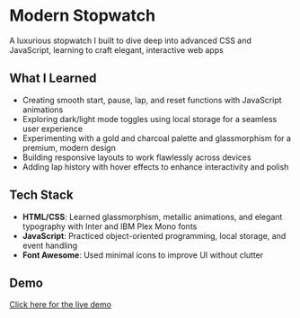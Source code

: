 # Modern Stopwatch
A luxurious stopwatch I built to dive deep into advanced CSS and JavaScript, learning to craft elegant, interactive web apps

## What I Learned
- Creating smooth start, pause, lap, and reset functions with JavaScript animations
- Exploring dark/light mode toggles using local storage for a seamless user experience
- Experimenting with a gold and charcoal palette and glassmorphism for a premium, modern design
- Building responsive layouts to work flawlessly across devices
- Adding lap history with hover effects to enhance interactivity and polish

## Tech Stack
- **HTML/CSS**: Learned glassmorphism, metallic animations, and elegant typography with Inter and IBM Plex Mono fonts
- **JavaScript**: Practiced object-oriented programming, local storage, and event handling
- **Font Awesome**: Used minimal icons to improve UI without clutter

## Demo

[Click here for the live demo](https://axoo01.github.io/StopWatch/)
